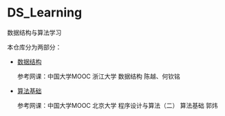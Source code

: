 # DS_Learning
数据结构与算法学习

本仓库分为两部分：

+ [数据结构](./Data%20Structure/)

  参考网课：中国大学MOOC 浙江大学 数据结构 陈越、何钦铭

+ [算法基础](./Algorithm%20Basic)

  参考网课：中国大学MOOC 北京大学 程序设计与算法（二） 算法基础 郭炜